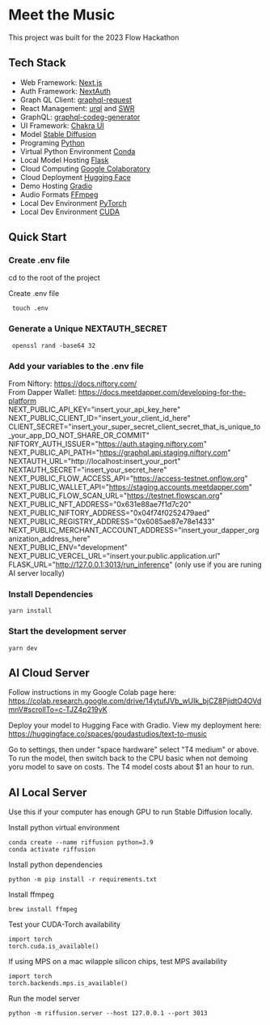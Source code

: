 # Meet the Music

This project was built for the 2023 Flow Hackathon

## Tech Stack

- Web Framework: [Next.js](https://nextjs.org/)
- Auth Framework: [NextAuth](https://next-auth.js.org/)
- Graph QL Client: [graphql-request](https://github.com/prisma-labs/graphql-request)
- React Management: [urql](https://formidable.com/open-source/urql/) and [SWR](https://swr.vercel.app/docs/with-nextjs)
- GraphQL: [graphql-codeg-generator](https://www.graphql-code-generator.com/)
- UI Framework: [Chakra UI](https://chakra-ui.com/)
- Model [Stable Diffusion](https://stability.ai)
- Programing [Python](https://www.python.org)
- Virtual Python Environment [Conda](https://docs.conda.io/)
- Local Model Hosting [Flask](https://flask.palletsprojects.com/en/2.0.x/)
- Cloud Computing [Google Colaboratory](https://colab.research.google.com/)
- Cloud Deployment [Hugging Face](https://huggingface.co)
- Demo Hosting [Gradio](https://gradio.app/o)
- Audio Formats [FFmpeg](https://ffmpeg.org/download.html)
- Local Dev Environment [PyTorch](pytorch.org)
- Local Dev Environment [CUDA](https://developer.nvidia.com/cuda-11-6-0-download-archive)

## Quick Start

### Create .env file

cd to the root of the project

Create .env file

```
 touch .env
```

### Generate a Unique NEXTAUTH_SECRET

```
 openssl rand -base64 32
```

### Add your variables to the .env file

From Niftory: https://docs.niftory.com/
<br/>From Dapper Wallet: https://docs.meetdapper.com/developing-for-the-platform
<br/>NEXT_PUBLIC_API_KEY="insert_your_api_key_here"
<br/>NEXT_PUBLIC_CLIENT_ID="insert_your_client_id_here"
<br/>CLIENT_SECRET="insert_your_super_secret_client_secret_that_is_unique_to_your_app_DO_NOT_SHARE_OR_COMMIT"
<br/>NIFTORY_AUTH_ISSUER="https://auth.staging.niftory.com"
<br/>NEXT_PUBLIC_API_PATH="https://graphql.api.staging.niftory.com"
<br/>NEXTAUTH_URL="http://localhost:insert_your_port"
<br/>NEXTAUTH_SECRET="insert_your_secret_here"
<br/>NEXT_PUBLIC_FLOW_ACCESS_API="https://access-testnet.onflow.org"
<br/>NEXT_PUBLIC_WALLET_API="https://staging.accounts.meetdapper.com"
<br/>NEXT_PUBLIC_FLOW_SCAN_URL="https://testnet.flowscan.org"
<br/>NEXT_PUBLIC_NFT_ADDRESS="0x631e88ae7f1d7c20"
<br/>NEXT_PUBLIC_NIFTORY_ADDRESS="0x04f74f0252479aed"
<br/>NEXT_PUBLIC_REGISTRY_ADDRESS="0x6085ae87e78e1433"
<br/>NEXT_PUBLIC_MERCHANT_ACCOUNT_ADDRESS="insert_your_dapper_organization_address_here"
<br/>NEXT_PUBLIC_ENV="development"
<br/>NEXT_PUBLIC_VERCEL_URL="insert.your.public.application.url"
<br/>FLASK_URL="http://127.0.0.1:3013/run_inference" (only use if you are runing AI server locally)

### Install Dependencies

```
yarn install
```

### Start the development server

```
yarn dev
```

## AI Cloud Server

Follow instructions in my Google Colab page here: https://colab.research.google.com/drive/14ytufJVb_wUIk_bjCZ8PjidtO4OVdmnV#scrollTo=c-TJZ4p219yK

Deploy your model to Hugging Face with Gradio. View my deployment here: https://huggingface.co/spaces/goudastudios/text-to-music

Go to settings, then under "space hardware" select "T4 medium" or above. To run the model, then switch back to the CPU basic when not demoing yoru model to save on costs. The T4 model costs about $1 an hour to run.

## AI Local Server

Use this if your computer has enough GPU to run Stable Diffusion locally.

Install python virtual environment

```
conda create --name riffusion python=3.9
conda activate riffusion
```

Install python dependencies

```
python -m pip install -r requirements.txt
```

Install ffmpeg

```
brew install ffmpeg
```

Test your CUDA-Torch availability

```
import torch
torch.cuda.is_available()
```

If using MPS on a mac wilapple silicon chips, test MPS availability

```
import torch
torch.backends.mps.is_available()
```

Run the model server

```
python -m riffusion.server --host 127.0.0.1 --port 3013
```
